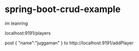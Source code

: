 # spring-boot-crud-example
im leanring


localhost:9191/players


post
{
"name":"juggaman"
}
to http://localhost:9191/addPlayer
